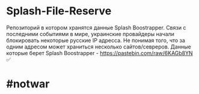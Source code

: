 # Splash-File-Reserve
Репозиторий в котором хранятся данные Splash Boostrapper.
Связи с последними событиями в мире, украинские провайдеры начали блокировать некоторые русские IP адресса. Не понимая того, что за одним адресом может храниться несколько сайтов/севреров. Данные которые берет Splash Boostrapper - https://pastebin.com/raw/6KAGb8YN ✅
# #notwar
